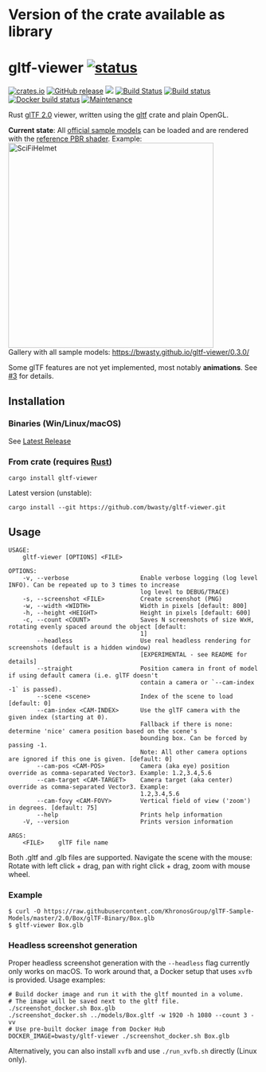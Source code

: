 # Version of the crate available as library


# gltf-viewer [![status](https://img.shields.io/badge/glTF-2%2E0-green.svg?style=flat)](https://github.com/KhronosGroup/glTF)
[![crates.io](https://img.shields.io/crates/v/gltf-viewer.svg)](https://crates.io/crates/gltf-viewer)
[![GitHub release](https://img.shields.io/github/release/bwasty/gltf-viewer.svg)](https://github.com/bwasty/gltf-viewer/releases/latest)
 [![](https://tokei.rs/b1/github/bwasty/gltf-viewer)](https://github.com/Aaronepower/tokei)
 [![Build Status](https://travis-ci.org/bwasty/gltf-viewer.svg?branch=master)](https://travis-ci.org/bwasty/gltf-viewer)
 [![Build status](https://ci.appveyor.com/api/projects/status/51ukh02thpb0r9cf/branch/master?svg=true)](https://ci.appveyor.com/project/bwasty/gltf-viewer/branch/master)
 [![Docker build status](https://img.shields.io/docker/build/bwasty/gltf-viewer.svg)](https://hub.docker.com/r/bwasty/gltf-viewer/tags/)
 [![Maintenance](https://img.shields.io/badge/maintenance-passively--maintained-yellowgreen.svg)](https://github.com/rust-lang/rfcs/blob/master/text/1824-crates.io-default-ranking.md#maintenance)

Rust [glTF 2.0](https://github.com/KhronosGroup/glTF) viewer, written using the [gltf](https://github.com/gltf-rs/gltf) crate and plain OpenGL.

**Current state**: All [official sample models](https://github.com/KhronosGroup/glTF-Sample-Models/tree/master/2.0) can be loaded and are rendered with the [reference PBR shader](https://github.com/KhronosGroup/glTF-WebGL-PBR). Example: <br>
<img width="412" alt="SciFiHelmet" title="SciFiHelmet" src="https://user-images.githubusercontent.com/1647415/30771307-d70dbd26-a044-11e7-9ed1-b0e2ba80198c.png"><br>
Gallery with all sample models: https://bwasty.github.io/gltf-viewer/0.3.0/

Some glTF features are not yet implemented, most notably **animations**. See [#3](https://github.com/bwasty/gltf-viewer/issues/3) for details.

## Installation
### Binaries (Win/Linux/macOS)
See [Latest Release](https://github.com/bwasty/gltf-viewer/releases/latest)
### From crate (requires [Rust](https://www.rust-lang.org))
```shell
cargo install gltf-viewer
```
Latest version (unstable):
```shell
cargo install --git https://github.com/bwasty/gltf-viewer.git
```
## Usage
```
USAGE:
    gltf-viewer [OPTIONS] <FILE>

OPTIONS:
    -v, --verbose                    Enable verbose logging (log level INFO). Can be repeated up to 3 times to increase
                                     log level to DEBUG/TRACE)
    -s, --screenshot <FILE>          Create screenshot (PNG)
    -w, --width <WIDTH>              Width in pixels [default: 800]
    -h, --height <HEIGHT>            Height in pixels [default: 600]
    -c, --count <COUNT>              Saves N screenshots of size WxH, rotating evenly spaced around the object [default:
                                     1]
        --headless                   Use real headless rendering for screenshots (default is a hidden window)
                                     [EXPERIMENTAL - see README for details]
        --straight                   Position camera in front of model if using default camera (i.e. glTF doesn't
                                     contain a camera or `--cam-index -1` is passed).
        --scene <scene>              Index of the scene to load [default: 0]
        --cam-index <CAM-INDEX>      Use the glTF camera with the given index (starting at 0).
                                     Fallback if there is none: determine 'nice' camera position based on the scene's
                                     bounding box. Can be forced by passing -1.
                                     Note: All other camera options are ignored if this one is given. [default: 0]
        --cam-pos <CAM-POS>          Camera (aka eye) position override as comma-separated Vector3. Example: 1.2,3.4,5.6
        --cam-target <CAM-TARGET>    Camera target (aka center) override as comma-separated Vector3. Example:
                                     1.2,3.4,5.6
        --cam-fovy <CAM-FOVY>        Vertical field of view ('zoom') in degrees. [default: 75]
        --help                       Prints help information
    -V, --version                    Prints version information

ARGS:
    <FILE>    glTF file name
```
Both .gltf and .glb files are supported.
Navigate the scene with the mouse: Rotate with left click + drag, pan with right click + drag, zoom with mouse wheel.

### Example
```
$ curl -O https://raw.githubusercontent.com/KhronosGroup/glTF-Sample-Models/master/2.0/Box/glTF-Binary/Box.glb
$ gltf-viewer Box.glb
```

### Headless screenshot generation
Proper headless screenshot generation with the `--headless` flag currently only works on macOS.
To work around that, a Docker setup that uses `xvfb` is provided. Usage examples:
```
# Build docker image and run it with the gltf mounted in a volume.
# The image will be saved next to the gltf file.
./screenshot_docker.sh Box.glb
./screenshot_docker.sh ../models/Box.gltf -w 1920 -h 1080 --count 3 -vv
# Use pre-built docker image from Docker Hub
DOCKER_IMAGE=bwasty/gltf-viewer ./screenshot_docker.sh Box.glb
```

Alternatively, you can also install `xvfb` and use `./run_xvfb.sh` directly (Linux only).
